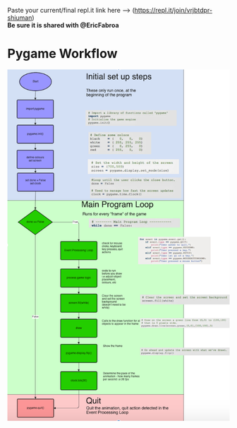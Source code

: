 Paste your current/final repl.it link here --> (https://repl.it/join/vrjbtdpr-shiuman)  
**Be sure it is shared with @EricFabroa**

# Pygame Workflow
![PygameLoop.png](PygameLoop.png)
